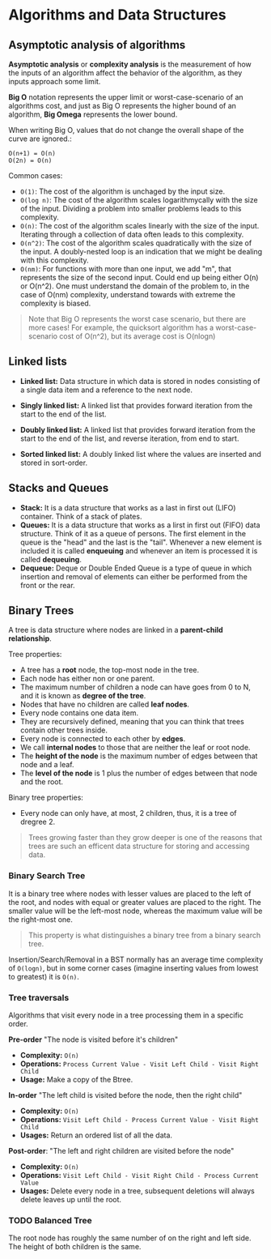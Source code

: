 # Algorithms and Data Structures

## Asymptotic analysis of algorithms

**Asymptotic analysis** or **complexity analysis** is the measurement of how the inputs of an algorithm affect the behavior of the algorithm, as they inputs approach some limit.

**Big O** notation represents the upper limit or worst-case-scenario of an algorithms cost, and just as Big O represents the higher bound of an algorithm, **Big Omega** represents the lower bound.

When writing Big O, values that do not change the overall shape of the curve are ignored.:

```
O(n+1) = O(n)
O(2n) = O(n)
```

Common cases:

* `O(1)`: The cost of the algorithm is unchaged by the input size.
* `O(log n)`: The cost of the algorithm scales logarithmycally with the size of the input. Dividing a problem into smaller problems leads to this complexity.
* `O(n)`: The cost of the algorithm scales linearly with the size of the input. Iterating through a collection of data often leads to this complexity.
* `O(n^2)`: The cost of the algorithm scales quadratically with the size of the input. A doubly-nested loop is an indication that we might be dealing with this complexity.
* `O(nm)`: For functions with more than one input, we add "m", that represents the size of the second input. Could end up being either O(n) or O(n^2). One must understand the domain of the problem to, in the case of O(nm) complexity, understand towards with extreme the complexity is biased.

> Note that Big O represents the worst case scenario, but there are more cases!
> For example, the quicksort algorithm has a worst-case-scenario cost of O(n^2), but its average cost is O(nlogn)

## Linked lists

* **Linked list:** Data structure in which data is stored in nodes consisting of a single data item and a reference to the next node.

* **Singly linked list:** A linked list that provides forward iteration from the start to the end of the list.
* **Doubly linked list:** A linked list that provides forward iteration from the start to the end of the list, and reverse iteration, from end to start.

* **Sorted linked list:** A doubly linked list where the values are inserted and stored in sort-order.

## Stacks and Queues

* **Stack:** It is a data structure that works as a last in first out (LIFO) container. Think of a stack of plates.
* **Queues:** It is a data structure that works as a lirst in first out (FIFO) data structure. Think of it as a queue of persons. The first element in the queue is the "head" and the last is the "tail". Whenever a new element is included it is called **enqueuing** and whenever an item is processed it is called **dequeuing**.
* **Dequeue:** Deque or Double Ended Queue is a type of queue in which insertion and removal of elements can either be performed from the front or the rear.

## Binary Trees

A tree is data structure where nodes are linked in a **parent-child relationship**.

Tree properties:

* A tree has a **root** node, the top-most node in the tree.
* Each node has either non or one parent.
* The maximum number of children a node can have goes from 0 to N, and it is known as **degree of the tree**.
* Nodes that have no children are called **leaf nodes**.
* Every node contains one data item.
* They are recursively defined, meaning that you can think that trees contain other trees inside.
* Every node is connected to each other by **edges**.
* We call **internal nodes** to those that are neither the leaf or root node.
* The **height of the node** is the maximum number of edges between that node and a leaf.
* The **level of the node** is 1 plus the number of edges between that node and the root.

Binary tree properties:

* Every node can only have, at most, 2 children, thus, it is a tree of dregree 2.

> Trees growing faster than they grow deeper is one of the reasons that trees are such an efficent data structure for storing and accessing data.

### Binary Search Tree

It is a binary tree where nodes with lesser values are placed to the left of the root, and nodes with equal or greater values are placed to the right. The smaller value will be the left-most node, whereas the maximum value will be the right-most one.
> This property is what distinguishes a binary tree from a binary search tree.

Insertion/Search/Removal in a BST normally has an average time complexity of `O(logn)`, but in some corner cases (imagine inserting values from lowest to greatest) it is `O(n)`.

### Tree traversals

Algorithms that visit every node in a tree processing them in a specific order.

**Pre-order** "The node is visited before it's children"

* **Complexity:** `O(n)`
* **Operations:** `Process Current Value - Visit Left Child - Visit Right Child`
* **Usage:** Make a copy of the Btree.

**In-order** "The left child is visited before the node, then the right child"

* **Complexity:** `O(n)`
* **Operations:** `Visit Left Child - Process Current Value - Visit Right Child`
* **Usages:** Return an ordered list of all the data.

**Post-order**: "The left and right children are visited before the node"

* **Complexity:** `O(n)`
* **Operations:** `Visit Left Child - Visit Right Child - Process Current Value`
* **Usages:** Delete every node in a tree, subsequent deletions will always delete leaves up until the root.

### TODO Balanced Tree

The root node has roughly the same number of on the right and left side.
The height of both children is the same.
